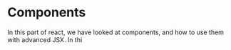 # Components

In this part of react, we have looked at components, and how to use them with advanced JSX.
In thi